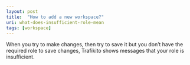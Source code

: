 ```yaml
---
layout: post
title:  "How to add a new workspace?"
uri: what-does-insufficient-role-mean
tags: [workspace]
---
```


<p>
    When you try to make changes, then try to save it but you don’t have the required role to save changes, Trafikito
    shows messages that your role is insufficient.
</p>

